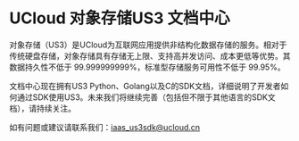 # UCloud 对象存储US3 文档中心

对象存储（US3）是UCloud为互联网应用提供非结构化数据存储的服务。相对于传统硬盘存储，对象存储具有存储无上限、支持高并发访问、成本更低等优势。其数据持久性不低于 99.999999999%，标准型存储服务可用性不低于 99.95%。

文档中心现在拥有US3 Python、Golang以及C的SDK文档，详细说明了开发者如何通过SDK使用US3。未来我们将继续完善（包括但不限于其他语言的SDK文档），请持续关注。

如有问题或建议请联系我们：iaas_us3sdk@ucloud.cn